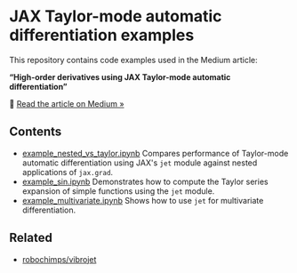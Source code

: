 # JAX Taylor-mode automatic differentiation examples

This repository contains code examples used in the Medium article:

**“High-order derivatives using JAX Taylor-mode automatic differentiation”**

🔗 [Read the article on Medium »](https://medium.com/)

## Contents
- [example_nested_vs_taylor.ipynb](example_nested_vs_taylor.ipynb)
  Compares performance of Taylor-mode automatic differentiation using JAX's `jet` module against nested applications of `jax.grad`.
- [example_sin.ipynb](example_sin.ipynb)
  Demonstrates how to compute the Taylor series expansion of simple functions using the `jet` module.
- [example_multivariate.ipynb](example_multivariate.ipynb)
  Shows how to use `jet` for multivariate differentiation.

## Related
- [robochimps/vibrojet](https://github.com/robochimps/vibrojet)